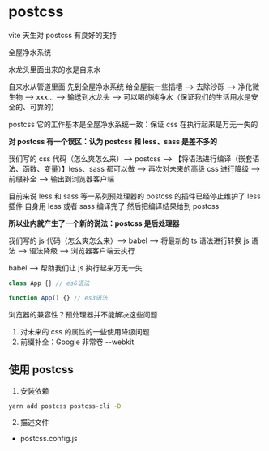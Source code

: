 # postcss

vite 天生对 postcss 有良好的支持

全屋净水系统

水龙头里面出来的水是自来水

自来水从管道里面 先到全屋净水系统 给全屋装一些插槽 --> 去除沙砾 --> 净化微生物 --> xxx... --> 输送到水龙头 --> 可以喝的纯净水（保证我们的生活用水是安全的、可靠的）

postcss 它的工作基本是全屋净水系统一致：保证 css 在执行起来是万无一失的

**对 postcss 有一个误区：认为 postcss 和 less、sass 是差不多的**

我们写的 css 代码（怎么爽怎么来）--> postcss --> 【将语法进行编译（嵌套语法、函数、变量）】less、sass 都可以做 --> 再次对未来的高级 css 进行降级 --> 前缀补全 --> 输出到浏览器客户端

目前来说 less 和 sass 等一系列预处理器的 postcss 的插件已经停止维护了 less 插件 自身用 less 或者 sass 编译完了 然后把编译结果给到 postcss

**所以业内就产生了一个新的说法：postcss 是后处理器**

我们写的 js 代码（怎么爽怎么来）--> babel --> 将最新的 ts 语法进行转换 js 语法 --> 语法降级 --> 浏览器客户端去执行

babel --> 帮助我们让 js 执行起来万无一失

```js
class App {} // es6语法

function App() {} // es3语法
```

浏览器的兼容性？预处理器并不能解决这些问题

1. 对未来的 css 的属性的一些使用降级问题
2. 前缀补全：Google 非常卷 --webkit

## 使用 postcss

1. 安装依赖

```bash
yarn add postcss postcss-cli -D
```

2. 描述文件

- postcss.config.js
